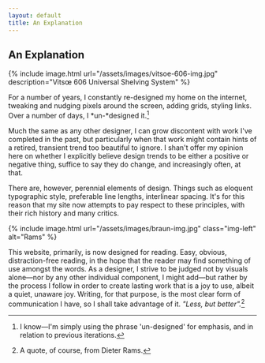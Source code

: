 ```yaml
---
layout: default
title: An Explanation
---
```


## An Explanation

{% include image.html url="/assets/images/vitsoe-606-img.jpg" description="Vitsœ 606 Universal Shelving System" %}

For a number of years, I constantly re-designed my home on the internet, tweaking and nudging pixels around the screen, adding grids, styling links. Over a number of days, I *un-*designed it.[^1]

Much the same as any other designer, I can grow discontent with work I've completed in the past, but particularly when that work might contain hints of a retired, transient trend too beautiful to ignore. I shan't offer my opinion here on whether I explicitly believe design trends to be either a positive or negative thing, suffice to say they do change, and increasingly often, at that.

There are, however, perennial elements of design. Things such as eloquent typographic style, preferable line lengths, interlinear spacing. It's for this reason that my site now attempts to pay respect to these principles, with their rich history and many critics.

{% include image.html url="/assets/images/braun-img.jpg" class="img-left" alt="Rams" %}

This website, primarily, is now designed for reading. Easy, obvious, distraction-free reading, in the hope that the reader may find something of use amongst the words. As a designer, I strive to be judged not by visuals alone—nor by any other individual component, I might add—but rather by the process I follow in order to create lasting work that is a joy to use, albeit a quiet, unaware joy. Writing, for that purpose, is the most clear form of communication I have, so I shall take advantage of it. *"Less, but better".*[^2]

[^1]: I know—I'm simply using the phrase 'un-designed' for emphasis, and in relation to previous iterations.
[^2]: A quote, of course, from Dieter Rams.